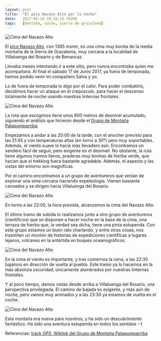 ```yaml
---
layout: post
title:  "El pico Navazo Alto por la noche"
date:   2017-06-19 19:18:23 +0200
tags:	[montaña, noche, sierra de grazalema]
---
```


![Cima del Navazo Alto][cima02]

El [pico Navazo Alto][wiki], con 1395 msnm, es una cima muy bonita de la media
montaña de la Sierra de Grazalema, muy cercana a la localidad de Villaluenga
del Rosario y de Benaocaz.

Llevaba meses intentando ir a este sitio, pero nunca encontraba quien me
acompañara. Al final el sábado 17 de Junio 2017, ya fuera de temporada, hemos
podido venir mi compañero Salva y yo.

<!--more-->

Lo de fuera de temporada lo digo por el calor. Para poder combatirlo, decidimos
hacer un ataque en el crepúsculo, para hacer el descenso totalmente de noche
usando nuestras linternas frontales.

![Cima del Navazo Alto][salva01]

La ruta que escogimos tiene unos 600 metros de desnivel acumulado, siguiendo
el análisis que hicieron desde el [Grupo de Montaña Patapumparriba][gmp].

Empezamos a andar a las 20:00 de la tarde, con el anocher previsto para las
21:45 y con temperaturas altas (en torno a 30º) pero muy soportables. Además,
el viento suave lo hacía más llevadero aún.
Encontramos un sendero fácil de seguir, pero exigente en el desnivel.
No obstante, la ruta tiene algunos tramos llanos, praderas muy bonitas de
hierba verde, que hacian que el trekking fuera bastante agradable.
Además, el aspecto y las vistas del entorno son magníficas.

Por el camino encontramos a un grupo de aventureros que venían de explorar
una sima cercana haciendo espeleología. Vienen bastante cansados y se dirigen
hacia Villaluenga del Rosario.

![Cima del Navazo Alto][cima03]

En torno a las 22:00, la hora prevista, alcanzamos la cima del Navazo Alto.

El último tramo de subida lo realizamos junto a otro grupo de aventureros
(científicos) que se disponen a hacer noche en la base de la cima, una terraza
de hierba que, la verdad sea dicha, tiene una pinta estupenda.
Con este grupo estamos un buen rato charlando, y entre otras cosas,
nos trasmiten un montón de historias de expediciones científicas a lugares
lejanos, volcanes en la antártida en buques oceanográficos.

![Cima del Navazo Alto][cima01]

En la cima el viento es importante, y tras comernos la cena, a las 22:30
bajamos en dirección de vuelta al pueblo.
Este tramo ya lo hacemos en la más absoluta oscuridad, únicamente alumbrados
por nuestras linternas frontales.

Y al poco tiempo, damos vistas desde arriba a Villaluenga del Rosario, una
perspectiva privilegiada.
El camino de bajada es exigente, y más aún de noche, pero vamos muy animados
y a las 23:30 ya estamos de vuelta en el coche.

![Cima del Navazo Alto][salva02]

Esta montaña era nueva para nosotros, y ha sido un descubrimiento fantástico.
Ha sido una aventura estupenda en todos los sentidos :-)

Referencias: [track GPS, Wikilok del Grupo de Montaña Patapumparriba][wikiloc]


[cima01]:	{{site.url}}/assets/2017-06-17-navazoalto-cima01.jpg
[cima02]:	{{site.url}}/assets/2017-06-17-navazoalto-cima02.jpg
[cima03]:	{{site.url}}/assets/2017-06-17-navazoalto-cima03.jpg
[salva01]:	{{site.url}}/assets/2017-06-17-navazoalto-salva01.jpg
[salva02]:	{{site.url}}/assets/2017-06-17-navazoalto-salva02.jpg
[wiki]:		https://es.wikipedia.org/wiki/Navazo_Alto
[gmp]:		http://gmpatapumparriba.blogspot.com.es/2013/03/villaluenga-del-rosario-navazo-alto.html
[wikiloc]:	https://es.wikiloc.com/wikiloc/view.do?id=8999594

